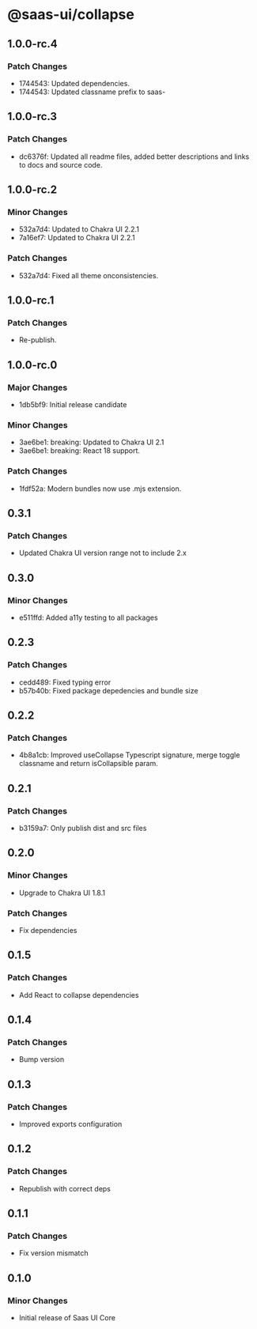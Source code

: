 # @saas-ui/collapse

## 1.0.0-rc.4

### Patch Changes

- 1744543: Updated dependencies.
- 1744543: Updated classname prefix to saas-

## 1.0.0-rc.3

### Patch Changes

- dc6376f: Updated all readme files, added better descriptions and links to docs and source code.

## 1.0.0-rc.2

### Minor Changes

- 532a7d4: Updated to Chakra UI 2.2.1
- 7a16ef7: Updated to Chakra UI 2.2.1

### Patch Changes

- 532a7d4: Fixed all theme onconsistencies.

## 1.0.0-rc.1

### Patch Changes

- Re-publish.

## 1.0.0-rc.0

### Major Changes

- 1db5bf9: Initial release candidate

### Minor Changes

- 3ae6be1: breaking: Updated to Chakra UI 2.1
- 3ae6be1: breaking: React 18 support.

### Patch Changes

- 1fdf52a: Modern bundles now use .mjs extension.

## 0.3.1

### Patch Changes

- Updated Chakra UI version range not to include 2.x

## 0.3.0

### Minor Changes

- e511ffd: Added a11y testing to all packages

## 0.2.3

### Patch Changes

- cedd489: Fixed typing error
- b57b40b: Fixed package depedencies and bundle size

## 0.2.2

### Patch Changes

- 4b8a1cb: Improved useCollapse Typescript signature, merge toggle classname and return isCollapsible param.

## 0.2.1

### Patch Changes

- b3159a7: Only publish dist and src files

## 0.2.0

### Minor Changes

- Upgrade to Chakra UI 1.8.1

### Patch Changes

- Fix dependencies

## 0.1.5

### Patch Changes

- Add React to collapse dependencies

## 0.1.4

### Patch Changes

- Bump version

## 0.1.3

### Patch Changes

- Improved exports configuration

## 0.1.2

### Patch Changes

- Republish with correct deps

## 0.1.1

### Patch Changes

- Fix version mismatch

## 0.1.0

### Minor Changes

- Initial release of Saas UI Core
